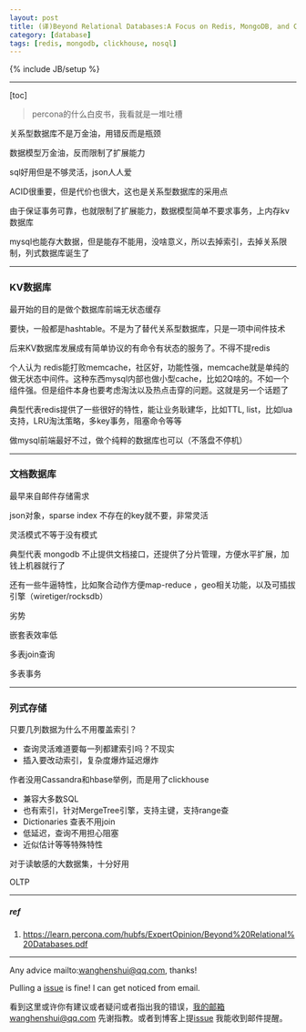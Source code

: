 ```yaml
---
layout: post
title: (译)Beyond Relational Databases:A Focus on Redis, MongoDB, and ClickHouse
category: [database]
tags: [redis, mongodb, clickhouse, nosql]
---
```

{% include JB/setup %}

---

[toc]

> percona的什么白皮书，我看就是一堆吐槽



关系型数据库不是万金油，用错反而是瓶颈

数据模型万金油，反而限制了扩展能力

sql好用但是不够灵活，json人人爱

ACID很重要，但是代价也很大，这也是关系型数据库的采用点

由于保证事务可靠，也就限制了扩展能力，数据模型简单不要求事务，上内存kv数据库

mysql也能存大数据，但是能存不能用，没啥意义，所以去掉索引，去掉关系限制，列式数据库诞生了



---

### KV数据库

最开始的目的是做个数据库前端无状态缓存

要快，一般都是hashtable。不是为了替代关系型数据库，只是一项中间件技术

后来KV数据库发展成有简单协议的有命令有状态的服务了。不得不提redis

个人认为 redis能打败memcache，社区好，功能性强，memcache就是单纯的做无状态中间件。这种东西mysql内部也做小型cache，比如2Q啥的。不如一个组件强。但是组件本身也要考虑淘汰以及热点击穿的问题。这就是另一个话题了



典型代表redis提供了一些很好的特性，能让业务耿建华，比如TTL,  list，比如lua支持，LRU淘汰策略，多key事务，阻塞命令等等

做mysql前端最好不过，做个纯粹的数据库也可以（不落盘不停机）

---

### 文档数据库

最早来自邮件存储需求

json对象，sparse index 不存在的key就不要，非常灵活

灵活模式不等于没有模式

典型代表 mongodb 不止提供文档接口，还提供了分片管理，方便水平扩展，加钱上机器就行了

还有一些牛逼特性，比如聚合动作方便map-reduce ，geo相关功能，以及可插拔引擎（wiretiger/rocksdb）



劣势

嵌套表效率低

多表join查询

多表事务

---

### 列式存储

只要几列数据为什么不用覆盖索引？

- 查询灵活难道要每一列都建索引吗？不现实
- 插入要改动索引，复杂度爆炸延迟爆炸

作者没用Cassandra和hbase举例，而是用了clickhouse

- 兼容大多数SQL
- 也有索引，针对MergeTree引擎，支持主键，支持range查
- Dictionaries 查表不用join
- 低延迟，查询不用担心阻塞
- 近似估计等等特殊特性

对于读敏感的大数据集，十分好用

OLTP



---

##### ref

1. https://learn.percona.com/hubfs/ExpertOpinion/Beyond%20Relational%20Databases.pdf

   

---

Any advice mailto:wanghenshui@qq.com, thanks! 

Pulling a [issue](https://github.com/wanghenshui/wanghenshui.github.io/issues/new) is fine! I can get noticed from email.

看到这里或许你有建议或者疑问或者指出我的错误，我的邮箱wanghenshui@qq.com 先谢指教。或者到博客上提[issue](https://github.com/wanghenshui/wanghenshui.github.io/issues/new) 我能收到邮件提醒。